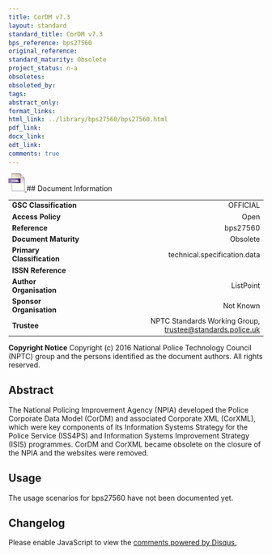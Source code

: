 ```yaml
---
title: CorDM v7.3
layout: standard
standard_title: CorDM v7.3
bps_reference: bps27560
original_reference: 
standard_maturity: Obsolete
project_status: n-a
obsoletes: 
obsoleted_by: 
tags: 
abstract_only:
format_links:
html_link: ../library/bps27560/bps27560.html
pdf_link: 
docx_link: 
odt_link: 
comments: true
---
```



<a target="_blank" href="../library/bps27560/bps27560.html">
    <img src="../images/html@0.5x.png" alt="html link" title="html link" style="max-height:35px;">
</a>
## Document Information

|||
| :------- | ------: |
| **GSC Classification**     | OFFICIAL |
| **Access Policy**          | Open |
| **Reference**              | bps27560  |
| **Document Maturity**      | Obsolete |
| **Primary Classification** | technical.specification.data |
| **ISSN Reference**         |  |
| **Author Organisation**    |ListPoint|
| **Sponsor Organisation**   |Not Known|
| **Trustee**                | NPTC Standards Working Group, <a href="mailto:trustee@standards.police.uk?subject=bps27560 CorDM v7.3">trustee@standards.police.uk |

**Copyright Notice**
Copyright (c) 2016 National Police Technology Council (NPTC) group and the persons identified as the document authors. All rights reserved.

## Abstract
The National Policing Improvement Agency (NPIA) developed the Police Corporate Data Model (CorDM) and associated Corporate XML (CorXML), which were key components of its Information Systems Strategy for the Police Service (ISS4PS) and Information Systems Improvement Strategy (ISIS) programmes.  CorDM and CorXML became obsolete on the closure of the NPIA and the websites were removed.
        
## Usage
The usage scenarios for bps27560 have not been documented yet.

## Changelog

<div id="disqus_thread"></div>
<script>

/**
*  RECOMMENDED CONFIGURATION VARIABLES: EDIT AND UNCOMMENT THE SECTION BELOW TO INSERT DYNAMIC VALUES FROM YOUR PLATFORM OR CMS.
*  LEARN WHY DEFINING THESE VARIABLES IS IMPORTANT: https://disqus.com/admin/universalcode/#configuration-variables*/
/*
var disqus_config = function () {
this.page.url = PAGE_URL;  // Replace PAGE_URL with your page's canonical URL variable
this.page.identifier = PAGE_IDENTIFIER; // Replace PAGE_IDENTIFIER with your page's unique identifier variable
};
*/
(function() { // DON'T EDIT BELOW THIS LINE
var d = document, s = d.createElement('script');
s.src = 'https://nptcstandards.disqus.com/embed.js';
s.setAttribute('data-timestamp', +new Date());
(d.head || d.body).appendChild(s);
})();
</script>
<noscript>Please enable JavaScript to view the <a href="https://disqus.com/?ref_noscript">comments powered by Disqus.</a></noscript>

